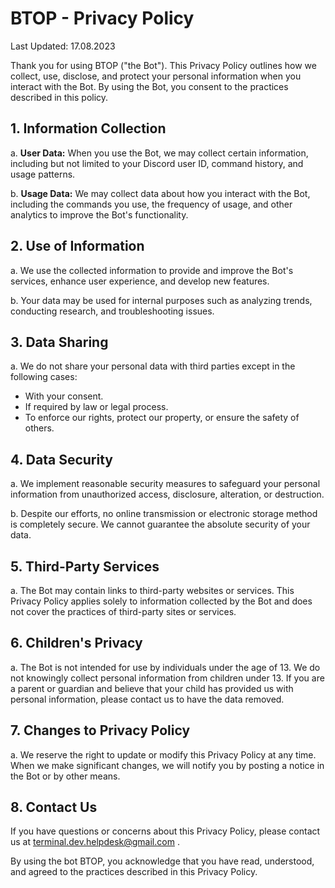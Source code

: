 # BTOP - Privacy Policy

Last Updated: 17.08.2023

Thank you for using BTOP ("the Bot"). This Privacy Policy outlines how we collect, use, disclose, and protect your personal information when you interact with the Bot. By using the Bot, you consent to the practices described in this policy.

## 1. Information Collection

a. **User Data:** When you use the Bot, we may collect certain information, including but not limited to your Discord user ID, command history, and usage patterns.

b. **Usage Data:** We may collect data about how you interact with the Bot, including the commands you use, the frequency of usage, and other analytics to improve the Bot's functionality.

## 2. Use of Information

a. We use the collected information to provide and improve the Bot's services, enhance user experience, and develop new features.

b. Your data may be used for internal purposes such as analyzing trends, conducting research, and troubleshooting issues.

## 3. Data Sharing

a. We do not share your personal data with third parties except in the following cases:

   - With your consent.
   - If required by law or legal process.
   - To enforce our rights, protect our property, or ensure the safety of others.

## 4. Data Security

a. We implement reasonable security measures to safeguard your personal information from unauthorized access, disclosure, alteration, or destruction.

b. Despite our efforts, no online transmission or electronic storage method is completely secure. We cannot guarantee the absolute security of your data.

## 5. Third-Party Services

a. The Bot may contain links to third-party websites or services. This Privacy Policy applies solely to information collected by the Bot and does not cover the practices of third-party sites or services.

## 6. Children's Privacy

a. The Bot is not intended for use by individuals under the age of 13. We do not knowingly collect personal information from children under 13. If you are a parent or guardian and believe that your child has provided us with personal information, please contact us to have the data removed.

## 7. Changes to Privacy Policy

a. We reserve the right to update or modify this Privacy Policy at any time. When we make significant changes, we will notify you by posting a notice in the Bot or by other means.

## 8. Contact Us

If you have questions or concerns about this Privacy Policy, please contact us at terminal.dev.helpdesk@gmail.com .

By using the bot BTOP, you acknowledge that you have read, understood, and agreed to the practices described in this Privacy Policy.
